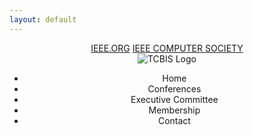 ```yaml
---
layout: default
---
```


<header>
    <div class="topbar">
        <a href="https://www.ieee.org">IEEE.ORG</a>
        <a href="https://www.computer.org">IEEE COMPUTER SOCIETY</a>
    </div>
    <div class="navbar">
        <img class="main-logo" src="./assets/images/tcbis logo.png" alt="TCBIS Logo">
        <ul class="nav-content">
            <li>Home</li>
            <li>Conferences</li>
            <li>Executive Committee</li>
            <li>Membership</li>
            <li>Contact</li>
        </ul>
    </div>
</header>

